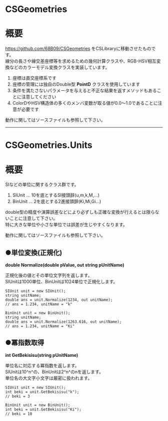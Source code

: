 ﻿# CSGeometries
**概要**
==========
https://github.com/68B09/CSGeometries をCSLibraryに移動させたものです。  
線分の長さや線交差座標等を求めるための幾何計算クラスや、RGB-HSV相互変換などのカラーモデル変換クラスを実装しています。  
1. 座標は直交座標系です  
1. 座標の管理には独自のDouble型 **PointD** クラスを使用しています  
1. 条件を満たさないパラメータを与えると不正な結果を返すメソッドもあることに注意してください  
1. ColorDやHSV構造体の多くのメンバ変数が取る値が0.0～1.0であることに注意が必要です

動作に関してはソースファイルも参照して下さい。  

------
# CSGeometries.Units
**概要**
==========
SIなどの単位に関するクラス群です。  
1. SIUnit … 10を底とするSI接頭辞(u,m,k,M,...)  
1. BinUnit … 2を底とする2進接頭辞(Ki,Mi,Gi...)  
  
double型の精度や演算誤差などにより必ずしも正確な変換が行えるとは限らないことに注意して下さい。  
特に大きな単位や小さな単位では誤差が生じやすくなります。  

動作に関してはソースファイルも参照して下さい。  
  
●**単位変換(正規化)**
------
**double Normalize(double pValue, out string pUnitName)**  
  
正規化後の値とその単位文字列を返します。  
SIUnitは1000単位、BinUnitは1024単位で正規化します。  
```
SIUnit unit = new SIUnit();
string unitName;
double ans = unit.Normalize(1234, out unitName);
// ans = 1.234, unitName = "k"
```

```
BinUnit unit = new BinUnit();
string unitName;
double ans = unit.Normalize(1263.616, out unitName);
// ans = 1.234, unitName = "Ki"
```
  
●**冪指数取得**  
------
**int GetBekisisu(string pUnitName)**  
  
単位名に対応する冪指数を返します。  
SIUnitは10^n^の、BinUnitは2^n^のnを返します。  
単位名の大文字小文字は厳密に扱われます。  
```
SIUnit unit = new SIUnit();
int beki = unit.GetBekisisu("k");
// beki = 3
```

```
BinUnit unit = new BinUnit();
int beki = unit.GetBekisisu("Ki");
// beki = 10
```
